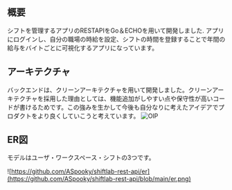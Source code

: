 ## 概要
シフトを管理するアプリのRESTAPIをGo＆ECHOを用いて開発しました.
アプリにログインし、自分の職場の時給を設定、シフトの時間を登録することで年間の給与をバイトごとに可視化するアプリになっています。

## アーキテクチャ
バックエンドは、クリーンアーキテクチャを用いて開発しました。クリーンアーキテクチャを採用した理由としては、機能追加がしやすい点や保守性が高いコードが書けるためです。この強みを生かして今後も自分なりに考えたアイデアでプロダクトをより良くしていこうと考えています。
![OIP](https://github.com/ASpooky/shiftlab-rest-api/assets/100838115/5b7d26f9-fe56-4e22-bbce-105659b6390d)

## ER図
モデルはユーザ・ワークスペース・シフトの3つです。

![https://github.com/ASpooky/shiftlab-rest-api/er](https://github.com/ASpooky/shiftlab-rest-api/blob/main/er.png)
